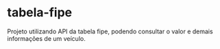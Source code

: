 # tabela-fipe
Projeto utilizando API da tabela fipe, podendo consultar o valor e demais informações de um veículo.
